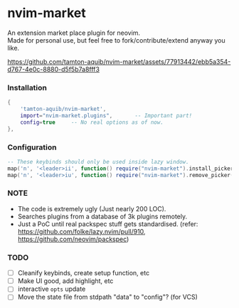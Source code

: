 # nvim-market
An extension market place plugin for neovim. <br />
Made for personal use, but feel free to fork/contribute/extend anyway you like.

https://github.com/tamton-aquib/nvim-market/assets/77913442/ebb5a354-d767-4e0c-8880-d5f5b7a8fff3

### Installation
```lua
{
    'tamton-aquib/nvim-market',
    import="nvim-market.plugins",       -- Important part!
    config=true     -- No real options as of now.
},
```
### Configuration
```lua
-- These keybinds should only be used inside lazy window.
map('n', '<leader>ii', function() require("nvim-market").install_picker() end)
map('n', '<leader>iu', function() require("nvim-market").remove_picker() end)
```

### NOTE
- The code is extremely ugly (Just nearly 200 LOC).
- Searches plugins from a database of 3k plugins remotely.
- Just a PoC until real packspec stuff gets standardised. (refer: https://github.com/folke/lazy.nvim/pull/910, https://github.com/neovim/packspec)

### TODO
- [ ] Cleanify keybinds, create setup function, etc
- [ ] Make UI good, add highlight, etc
- [ ] interactive `opts` update
- [ ] Move the state file from stdpath "data" to "config"? (for VCS)
